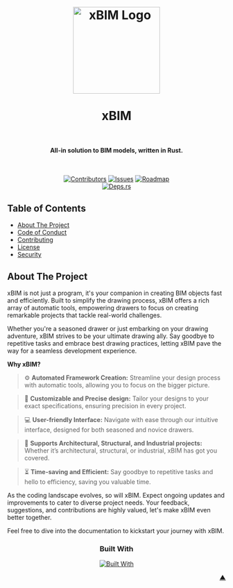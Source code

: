 <div id="readme-top"></div>

<h1 align="center">
  <br />
    <a href="https://xodium.org/">
      <img src="https://gist.githubusercontent.com/illyrius666/a38f03b4fbe9b43faa2c5623137c1250/raw/3a1410e77807097bcfbcf963822b41fadd495d9f/xodium.svg" alt="xBIM Logo" width="200">
    </a>
  <br /><br />
  xBIM
  <br /><br />
</h1>

<h4 align="center">All-in solution to BIM models, written in Rust.</h4><br />

<div align="center">

[![Contributors][contributors_shield_url]][contributors_url]
[![Issues][issues_shield_url]][issues_url]
[![Roadmap][roadmap_shield_url]][roadmap_url]<br />
[![Deps.rs][deps_shield_url]][deps_url]
</div>

## Table of Contents

- [About The Project](#about-the-project)
- [Code of Conduct][code_of_conduct_url]
- [Contributing][contributing_url]
- [License][license_url]
- [Security][security_url]

## About The Project

xBIM is not just a program, it's your companion in creating BIM objects fast and efficiently. Built to simplify the
drawing process, xBIM offers a rich array of automatic tools, empowering drawers to focus on creating remarkable
projects that tackle real-world challenges.

Whether you're a seasoned drawer or just embarking on your drawing adventure, xBIM strives to be your ultimate drawing
ally. Say goodbye to repetitive tasks and embrace best drawing practices, letting xBIM pave the way for a seamless
development experience.

**Why xBIM?**

> :gear: **Automated Framework Creation:** Streamline your design process with automatic tools, allowing you to focus on
> the bigger picture.

> :straight_ruler: **Customizable and Precise design:** Tailor your designs to your exact specifications, ensuring
> precision in every project.

> :computer: **User-friendly Interface:** Navigate with ease through our intuitive interface, designed for both seasoned
> and novice drawers.

> :triangular_ruler: **Supports Architectural, Structural, and Industrial projects:** Whether it’s architectural,
> structural, or industrial, xBIM has got you covered.

> :hourglass_flowing_sand: **Time-saving and Efficient:** Say goodbye to repetitive tasks and hello to efficiency,
> saving you valuable time.

As the coding landscape evolves, so will xBIM. Expect ongoing updates and improvements to cater to diverse project
needs. Your feedback, suggestions, and contributions are highly valued, let's make xBIM even better together.

Feel free to dive into the documentation to kickstart your journey with xBIM.

<div align="center"><h3>Built With</h3>

[![Built With][built_with_shield_url]][built_with_url]
</div>

<p align="right"><a href="#readme-top">▲</a></p>

[built_with_shield_url]: https://skillicons.dev/icons?i=rust,github,githubactions

[built_with_url]: https://skillicons.dev

[code_of_conduct_url]: https://github.com/XodiumSoftware/xBIM?tab=coc-ov-file

[contributing_url]: https://github.com/XodiumSoftware/xBIM/blob/main/CONTRIBUTING.md

[contributors_shield_url]: https://img.shields.io/github/contributors/XodiumSoftware/xBIM?style=for-the-badge&color=blue

[contributors_url]: https://github.com/XodiumSoftware/xBIM/graphs/contributors

[deps_shield_url]: https://deps.rs/repo/github/XodiumSoftware/xBIM/status.svg?style=for-the-badge

[deps_url]: https://deps.rs/repo/github/XodiumSoftware/xBIM

[issues_shield_url]: https://img.shields.io/github/issues/XodiumSoftware/xBIM?style=for-the-badge&color=yellow

[issues_url]: https://github.com/XodiumSoftware/xBIM/issues

[license_url]: https://github.com/XodiumSoftware/xBIM?tab=AGPL-3.0-1-ov-file

[roadmap_shield_url]: https://img.shields.io/badge/Roadmap-Click%20Me!-purple.svg?style=for-the-badge

[roadmap_url]: https://github.com/orgs/XodiumSoftware/projects/4

[security_url]: https://github.com/XodiumSoftware/xBIM?tab=security-ov-file
